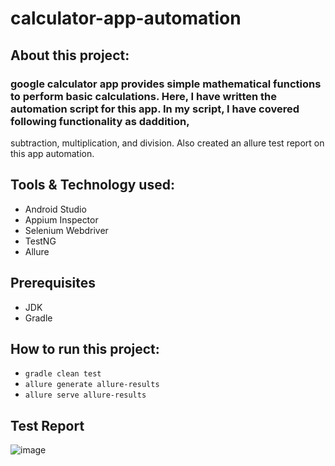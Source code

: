 # calculator-app-automation

## About this project:
### google calculator app provides simple mathematical functions to perform basic calculations. Here, I have written the automation script for this app. In my script, I have covered following functionality as daddition, 
subtraction, multiplication, and division. Also created an allure test report on this app automation.

## Tools & Technology used:
- Android Studio
- Appium Inspector
- Selenium Webdriver
- TestNG
- Allure

 ## Prerequisites 
 - JDK
 - Gradle

## How to run this project:
- ```gradle clean test```
- ```allure generate allure-results```
- ```allure serve allure-results```

## Test Report
![image](https://github.com/toufasaha/calculator-app-automation/assets/55781612/ec68cd6b-3891-49ff-858b-f2abb35b289e)
